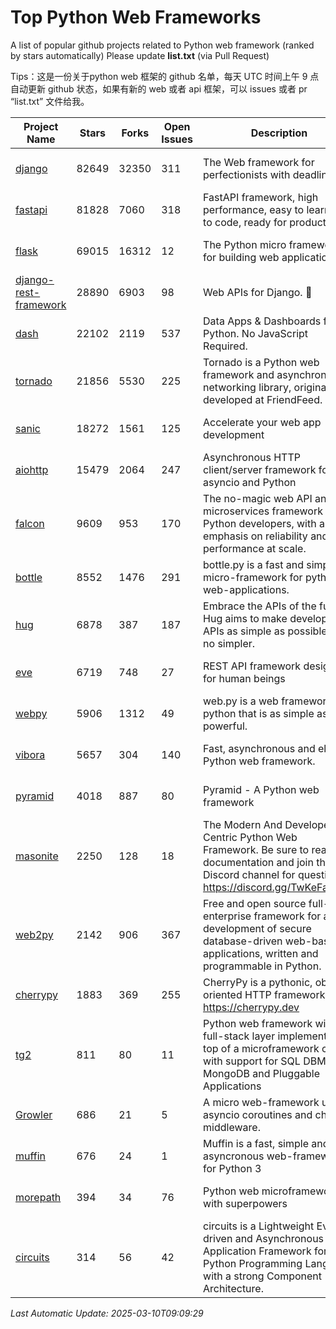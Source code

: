 # Top Python Web Frameworks
A list of popular github projects related to Python web framework (ranked by stars automatically)
Please update **list.txt** (via Pull Request)

Tips：这是一份关于python web 框架的 github 名单，每天 UTC 时间上午 9 点自动更新 github 状态，如果有新的 web 或者 api 框架，可以 issues 或者 pr “list.txt” 文件给我。

| Project Name | Stars | Forks | Open Issues | Description | Last Commit |
| ------------ | ----- | ----- | ----------- | ----------- | ----------- |
| [django](https://github.com/django/django) | 82649 | 32350 | 311 | The Web framework for perfectionists with deadlines. | 2025-03-09 10:50:17 |
| [fastapi](https://github.com/fastapi/fastapi) | 81828 | 7060 | 318 | FastAPI framework, high performance, easy to learn, fast to code, ready for production | 2025-03-07 03:25:46 |
| [flask](https://github.com/pallets/flask) | 69015 | 16312 | 12 | The Python micro framework for building web applications. | 2025-01-05 17:10:00 |
| [django-rest-framework](https://github.com/encode/django-rest-framework) | 28890 | 6903 | 98 | Web APIs for Django. 🎸 | 2025-03-08 09:53:15 |
| [dash](https://github.com/plotly/dash) | 22102 | 2119 | 537 | Data Apps & Dashboards for Python. No JavaScript Required. | 2025-03-06 15:50:39 |
| [tornado](https://github.com/tornadoweb/tornado) | 21856 | 5530 | 225 | Tornado is a Python web framework and asynchronous networking library, originally developed at FriendFeed. | 2025-03-04 16:31:54 |
| [sanic](https://github.com/sanic-org/sanic) | 18272 | 1561 | 125 |  Accelerate your web app development  | Build fast. Run fast. | 2025-03-05 13:36:14 |
| [aiohttp](https://github.com/aio-libs/aiohttp) | 15479 | 2064 | 247 | Asynchronous HTTP client/server framework for asyncio and Python | 2025-03-07 10:41:31 |
| [falcon](https://github.com/falconry/falcon) | 9609 | 953 | 170 | The no-magic web API and microservices framework for Python developers, with an emphasis on reliability and performance at scale. | 2025-02-22 18:00:41 |
| [bottle](https://github.com/bottlepy/bottle) | 8552 | 1476 | 291 | bottle.py is a fast and simple micro-framework for python web-applications. | 2025-02-16 11:32:34 |
| [hug](https://github.com/hugapi/hug) | 6878 | 387 | 187 | Embrace the APIs of the future. Hug aims to make developing APIs as simple as possible, but no simpler. | 2023-06-30 13:14:01 |
| [eve](https://github.com/pyeve/eve) | 6719 | 748 | 27 | REST API framework designed for human beings | 2025-02-26 14:00:47 |
| [webpy](https://github.com/webpy/webpy) | 5906 | 1312 | 49 | web.py is a web framework for python that is as simple as it is powerful.  | 2025-02-06 08:37:54 |
| [vibora](https://github.com/vibora-io/vibora) | 5657 | 304 | 140 | Fast, asynchronous and elegant Python web framework. | 2019-02-11 10:54:12 |
| [pyramid](https://github.com/Pylons/pyramid) | 4018 | 887 | 80 | Pyramid - A Python web framework | 2024-12-20 23:21:35 |
| [masonite](https://github.com/MasoniteFramework/masonite) | 2250 | 128 | 18 | The Modern And Developer Centric Python Web Framework. Be sure to read the documentation and join the Discord channel for questions: https://discord.gg/TwKeFahmPZ | 2025-03-01 23:23:52 |
| [web2py](https://github.com/web2py/web2py) | 2142 | 906 | 367 | Free and open source full-stack enterprise framework for agile development of secure database-driven web-based applications, written and programmable in Python. | 2024-12-28 22:25:14 |
| [cherrypy](https://github.com/cherrypy/cherrypy) | 1883 | 369 | 255 | CherryPy is a pythonic, object-oriented HTTP framework.      https://cherrypy.dev | 2025-01-24 04:33:08 |
| [tg2](https://github.com/TurboGears/tg2) | 811 | 80 | 11 | Python web framework with full-stack layer implemented on top of a microframework core with support for SQL DBMS, MongoDB and Pluggable Applications | 2025-02-18 22:52:59 |
| [Growler](https://github.com/pyGrowler/Growler) | 686 | 21 | 5 | A micro web-framework using asyncio coroutines and chained middleware. | 2020-03-08 07:51:41 |
| [muffin](https://github.com/klen/muffin) | 676 | 24 | 1 | Muffin is a fast, simple and asyncronous web-framework for Python 3 | 2024-07-31 16:33:31 |
| [morepath](https://github.com/morepath/morepath) | 394 | 34 | 76 | Python web microframework with superpowers | 2022-05-29 18:09:39 |
| [circuits](https://github.com/circuits/circuits) | 314 | 56 | 42 | circuits is a Lightweight Event driven and Asynchronous Application Framework for the Python Programming Language with a strong Component Architecture. | 2024-04-03 22:38:28 |

*Last Automatic Update: 2025-03-10T09:09:29*